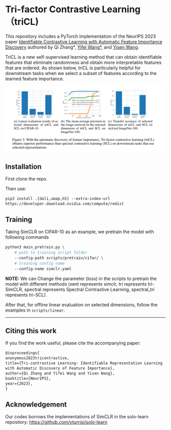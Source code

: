 # Tri-factor Contrastive Learning（triCL)

This repository includes a PyTorch implementation of the NeurIPS 2023 paper [Identifiable Contrastive Learning with Automatic Feature Importance Discovery](https://openreview.net/forum?id=BQA7wR2KBF) authored by Qi Zhang*, [Yifei Wang*](https://yifeiwang77.github.io/), and [Yisen Wang](https://yisenwang.github.io/).

TriCL is a new self-supervised learning method that can obtain identifiable features that eliminate randomness and obtain more interpretable features that are ordered. As shown below, triCL is particularly helpful for downstream tasks when we select a subset of features according to the learned feature importance.

![image](downstream.png)

## Installation

First clone the repo.

Then use:
```
pip3 install .[dali,umap,h5] --extra-index-url https://developer.download.nvidia.com/compute/redist
```




## Training

Taking SimCLR on CIFAR-10 as an example, we pretrain the model with following commands
```bash
python3 main_pretrain.py \
    # path to training script folder
    --config-path scripts/pretrain/cifar/ \
    # training config name
    --config-name simclr.yaml

```
**NOTE:** We can Change the parameter (loss) in the scripts to pretrain the model with different methods (xent represents simclr, tri represents tri-SimCLR, spectral represents Spectral Contrastive Learning, spectral_tri represents tri-SCL).

After that, for offline linear evaluation on selected dimensions, follow the examples in `scripts/linear`.

---

## Citing this work
If you find the work useful, please cite the accompanying paper:
```
@inproceedings{
anonymous2023tricontrastive,
title={Tri-contrastive Learning: Identifiable Representation Learning with Automatic Discovery of Feature Importance},
author={Qi Zhang and Yifei Wang and Yisen Wang},
booktitle={NeurIPS},
year={2023},
}
```

## Acknowledgement

Our codes borrows the implementations of SimCLR in the solo-learn repository: https://github.com/vturrisi/solo-learn

